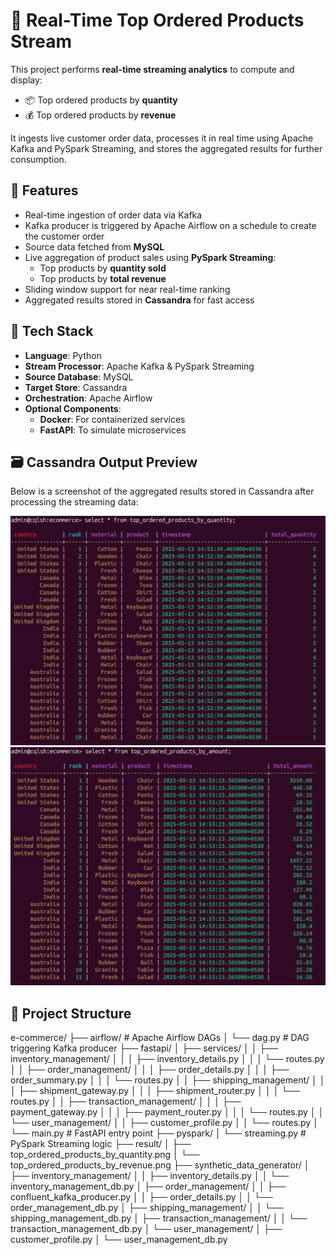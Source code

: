 # 🛒 Real-Time Top Ordered Products Stream

This project performs **real-time streaming analytics** to compute and display:

- 📦 Top ordered products by **quantity**
- 💰 Top ordered products by **revenue**

It ingests live customer order data, processes it in real time using Apache Kafka and PySpark Streaming, and stores the aggregated results for further consumption.

## 🚀 Features

- Real-time ingestion of order data via Kafka
- Kafka producer is triggered by Apache Airflow on a schedule to create the customer order
- Source data fetched from **MySQL**
- Live aggregation of product sales using **PySpark Streaming**:
  - Top products by **quantity sold**
  - Top products by **total revenue**
- Sliding window support for near real-time ranking
- Aggregated results stored in **Cassandra** for fast access

## 🧱 Tech Stack

- **Language**: Python
- **Stream Processor**: Apache Kafka & PySpark Streaming
- **Source Database**: MySQL
- **Target Store**: Cassandra
- **Orchestration**: Apache Airflow
- **Optional Components**:
  - **Docker**: For containerized services
  - **FastAPI**: To simulate microservices

## 🗃️ Cassandra Output Preview

Below is a screenshot of the aggregated results stored in Cassandra after processing the streaming data:

![Cassandra Output](result/top_ordered_products_by_quantity.png)
![Cassandra Output](result/top_ordered_products_by_revenue.png)

## 📁 Project Structure

e-commerce/
├── airflow/ # Apache Airflow DAGs
│ └── dag.py # DAG triggering Kafka producer
├── fastapi/
│ ├── services/
│ │ ├── inventory_management/
│ │ │ ├── inventory_details.py
│ │ │ └── routes.py
│ │ ├── order_management/
│ │ │ ├── order_details.py
│ │ │ ├── order_summary.py
│ │ │ └── routes.py
│ │ ├── shipping_management/
│ │ │ ├── shipment_gateway.py
│ │ │ ├── shipment_router.py
│ │ │ └── routes.py
│ │ ├── transaction_management/
│ │ │ ├── payment_gateway.py
│ │ │ ├── payment_router.py
│ │ │ └── routes.py
│ │ └── user_management/
│ │ ├── customer_profile.py
│ │ └── routes.py
│ └── main.py # FastAPI entry point
├── pyspark/
│ └── streaming.py # PySpark Streaming logic
├── result/
│ ├── top_ordered_products_by_quantity.png
│ └── top_ordered_products_by_revenue.png
├── synthetic_data_generator/
│ ├── inventory_management/
│ │ ├── inventory_details.py
│ │ └── inventory_management_db.py
│ ├── order_management/
│ │ ├── confluent_kafka_producer.py
│ │ ├── order_details.py
│ │ └── order_management_db.py
│ ├── shipping_management/
│ │ └── shipping_management_db.py
│ ├── transaction_management/
│ │ └── transaction_management_db.py
│ └── user_management/
│ ├── customer_profile.py
│ └── user_management_db.py
